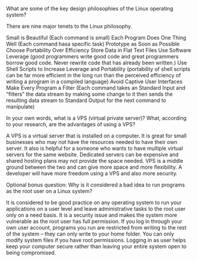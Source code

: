 What are some of the key design philosophies of the Linux operating system?

There are nine major tenets to the Linux philosophy.

Small is Beautiful 
	(Each command is small)
Each Program Does One Thing Well 
	(Each command hasa specific task)
Prototype as Soon as Possible
Choose Portability Over Efficiency
Store Data in Flat Text Files
Use Software Leverage 
	(good programmers write good code and great programmers borrow good code. Never rewrite code that has already been written.)
Use Shell Scripts to Increase Leverage and Portability
	(portability of shell scripts can be far more efficient in the long run than the perceived efficiency of writing a program in a compiled language)
Avoid Captive User Interfaces
Make Every Program a Filter
	(Each command takes an Standard Input and “filters” the data stream by making some change to it then sends the resulting data stream to Standard Output for the next command to manipulate)

In your own words, what is a VPS (virtual private server)? What, according to your research, are the advantages of using a VPS?

A VPS is a virtual server that is installed on a computer. It is great for small businesses who may not have the resources needed to have their own server. It also is helpful for a someone who wants to have multiple virtual servers for the same website. Dedicated servers can be expensive and shared hosting plans may not provide the space needed. VPS is a middle ground between the two and can give more space and more flexibility. A developer will have more freedom using a VPS and also more security.

Optional bonus question: Why is it considered a bad idea to run programs as the root user on a Linux system?

It is considered to be good practice on any operating system to run your applications on a user level and leave administrative tasks to the root user only on a need basis. It is a security issue and makes the system more vulnerable as the root user has full permission. If you log in through your own user account, programs you run are restricted from writing to the rest of the system – they can only write to your home folder. You can only modify system files if you have root permissions. Logging in as user helps keep your computer secure rather than leaving your entire system open to being compromised.

